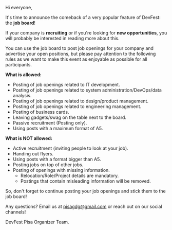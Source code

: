 Hi everyone,

It's time to announce the comeback of a very popular feature of DevFest: the **job board**!

If your company is **recruiting** or if you're looking for **new opportunities**, you will probably be interested in reading more about this.

You can use the job board to post job openings for your company and advertise your open positions, but please pay attention to the following rules as we want to make this event as enjoyable as possible for all participants.

**What is allowed:**
- Posting of job openings related to IT development.
- Posting of job openings related to system administration/DevOps/data analysis.
- Posting of job openings related to design/product management.
- Posting of job openings related to engineering management.
- Posting of business cards.
- Leaving gadgets/swag on the table next to the board.
- Passive recruitment (Posting only).
- Using posts with a maximum format of A5.

**What is NOT allowed:**
- Active recruitment (inviting people to look at your job).
- Handing out flyers.
- Using posts with a format bigger than A5.
- Posting jobs on top of other jobs.
- Posting of openings with missing information.
  - Relocation/Role/Project details are mandatory.
  - Postings that contain misleading information will be removed.

So, don't forget to continue posting your job openings and stick them to the job board!

Any questions? Email us at [pisagdg@gmail.com](mailto:pisagdg+devfest@gmail.com) or reach out on our social channels!

DevFest Pisa Organizer Team.
